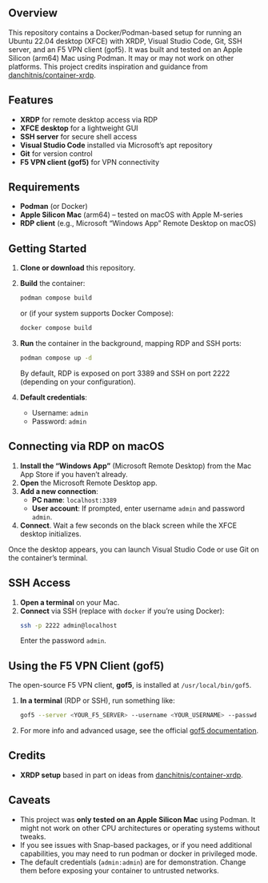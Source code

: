 ## Overview

This repository contains a Docker/Podman-based setup for running an Ubuntu 22.04 desktop (XFCE) with XRDP, Visual Studio Code, Git, SSH server, and an F5 VPN client (gof5). It was built and tested on an Apple Silicon (arm64) Mac using Podman. It may or may not work on other platforms. This project credits inspiration and guidance from [danchitnis/container-xrdp](https://github.com/danchitnis/container-xrdp).

## Features

- **XRDP** for remote desktop access via RDP  
- **XFCE desktop** for a lightweight GUI  
- **SSH server** for secure shell access  
- **Visual Studio Code** installed via Microsoft’s apt repository  
- **Git** for version control  
- **F5 VPN client (gof5)** for VPN connectivity  

## Requirements

- **Podman** (or Docker)  
- **Apple Silicon Mac** (arm64) – tested on macOS with Apple M-series  
- **RDP client** (e.g., Microsoft “Windows App” Remote Desktop on macOS)

## Getting Started

1. **Clone or download** this repository.  
2. **Build** the container:  
   ```bash
   podman compose build
   ```
   or (if your system supports Docker Compose):
   ```bash
   docker compose build
   ```

3. **Run** the container in the background, mapping RDP and SSH ports:
   ```bash
   podman compose up -d
   ```
   By default, RDP is exposed on port 3389 and SSH on port 2222 (depending on your configuration).

4. **Default credentials**:  
   - Username: `admin`  
   - Password: `admin`

## Connecting via RDP on macOS

1. **Install the “Windows App”** (Microsoft Remote Desktop) from the Mac App Store if you haven’t already.  
2. **Open** the Microsoft Remote Desktop app.  
3. **Add a new connection**:  
   - **PC name**: `localhost:3389`  
   - **User account**: If prompted, enter username `admin` and password `admin`.  
4. **Connect**. Wait a few seconds on the black screen while the XFCE desktop initializes.  

Once the desktop appears, you can launch Visual Studio Code or use Git on the container’s terminal.

## SSH Access

1. **Open a terminal** on your Mac.  
2. **Connect** via SSH (replace with `docker` if you’re using Docker):
   ```bash
   ssh -p 2222 admin@localhost
   ```
   Enter the password `admin`.  

## Using the F5 VPN Client (gof5)

The open-source F5 VPN client, **gof5**, is installed at `/usr/local/bin/gof5`.  
1. **In a terminal** (RDP or SSH), run something like:
   ```bash
   gof5 --server <YOUR_F5_SERVER> --username <YOUR_USERNAME> --passwd <YOUR_PASSWORD>
   ```
2. For more info and advanced usage, see the official [gof5 documentation](https://github.com/kayrus/gof5).

## Credits

- **XRDP setup** based in part on ideas from [danchitnis/container-xrdp](https://github.com/danchitnis/container-xrdp).

## Caveats

- This project was **only tested on an Apple Silicon Mac** using Podman. It might not work on other CPU architectures or operating systems without tweaks.  
- If you see issues with Snap-based packages, or if you need additional capabilities, you may need to run podman or docker in privileged mode.  
- The default credentials (`admin:admin`) are for demonstration. Change them before exposing your container to untrusted networks.